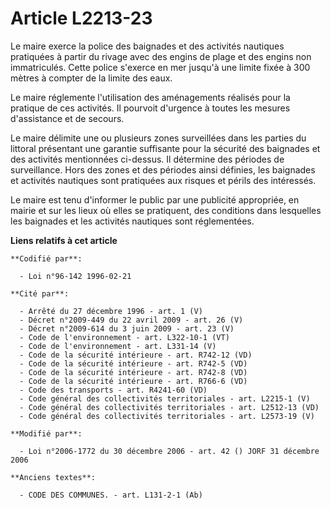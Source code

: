 # Article L2213-23

Le maire exerce la police des baignades et des activités nautiques pratiquées à partir du rivage avec des engins de plage et
des engins non immatriculés. Cette police s'exerce en mer jusqu'à une limite fixée à 300 mètres à compter de la limite des
eaux.

Le maire réglemente l'utilisation des aménagements réalisés pour la pratique de ces activités. Il pourvoit d'urgence à toutes
les mesures d'assistance et de secours.

Le maire délimite une ou plusieurs zones surveillées dans les parties du littoral présentant une garantie suffisante pour la
sécurité des baignades et des activités mentionnées ci-dessus. Il détermine des périodes de surveillance. Hors des zones et
des périodes ainsi définies, les baignades et activités nautiques sont pratiquées aux risques et périls des intéressés.

Le maire est tenu d'informer le public par une publicité appropriée, en mairie et sur les lieux où elles se pratiquent, des
conditions dans lesquelles les baignades et les activités nautiques sont réglementées.

**Liens relatifs à cet article**

	**Codifié par**:

	  - Loi n°96-142 1996-02-21

	**Cité par**:

	  - Arrêté du 27 décembre 1996 - art. 1 (V)
	  - Décret n°2009-449 du 22 avril 2009 - art. 26 (V)
	  - Décret n°2009-614 du 3 juin 2009 - art. 23 (V)
	  - Code de l'environnement - art. L322-10-1 (VT)
	  - Code de l'environnement - art. L331-14 (V)
	  - Code de la sécurité intérieure - art. R742-12 (VD)
	  - Code de la sécurité intérieure - art. R742-5 (VD)
	  - Code de la sécurité intérieure - art. R742-8 (VD)
	  - Code de la sécurité intérieure - art. R766-6 (VD)
	  - Code des transports - art. R4241-60 (VD)
	  - Code général des collectivités territoriales - art. L2215-1 (V)
	  - Code général des collectivités territoriales - art. L2512-13 (VD)
	  - Code général des collectivités territoriales - art. L2573-19 (V)

	**Modifié par**:

	  - Loi n°2006-1772 du 30 décembre 2006 - art. 42 () JORF 31 décembre 2006

	**Anciens textes**:

	  - CODE DES COMMUNES. - art. L131-2-1 (Ab)
